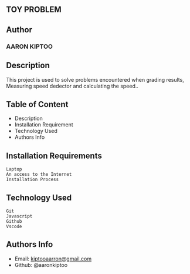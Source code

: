 ## TOY PROBLEM

## Author
### AARON KIPTOO

## Description

This project is used to solve problems encountered when grading results, Measuring speed dedector and calculating the speed..

## Table of Content
* Description
* Installation Requirement
* Technology Used 
* Authors Info




## Installation Requirements
```
Laptop
An access to the Internet
Installation Process
```


## Technology Used
```
Git
Javascript
Github
Vscode
```

## Authors Info

* Email: kiptooaarron@gmail.com
* Github: @aaronkiptoo